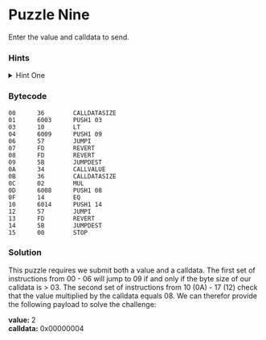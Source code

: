 # Puzzle Nine

Enter the value and calldata to send.

### Hints

<details>

<summary>Hint One</summary>

This puzzle requires you submit both a value and a calldata. The first set of instructions from `0x00` - `0x06` will jump to `0x09` if the byte size of your calldata is greater than a specific number. The second set of instructions from `0x0A` - `0X12` check that the value multiplied by the calldata equals another specific number.

</details>

### Bytecode

```
00      36        CALLDATASIZE
01      6003      PUSH1 03
03      10        LT
04      6009      PUSH1 09
06      57        JUMPI
07      FD        REVERT
08      FD        REVERT
09      5B        JUMPDEST
0A      34        CALLVALUE
0B      36        CALLDATASIZE
0C      02        MUL
0D      6008      PUSH1 08
0F      14        EQ
10      6014      PUSH1 14
12      57        JUMPI
13      FD        REVERT
14      5B        JUMPDEST
15      00        STOP
```

### Solution

This puzzle requires we submit both a value and a calldata. The first set of instructions from 00 - 06 will jump to 09 if and only if the byte size of our calldata is > 03. The second set of instructions from 10 (0A) - 17 (12) check that the value multiplied by the calldata equals 08. We can therefor provide the following payload to solve the challenge:

**value:** 2\
**calldata:** 0x00000004
